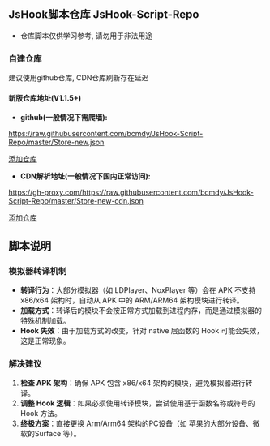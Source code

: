 ## JsHook脚本仓库 JsHook-Script-Repo

- 仓库脚本仅供学习参考, 请勿用于非法用途

### 自建仓库

建议使用github仓库, CDN仓库刷新存在延迟

#### 新版仓库地址(V1.1.5+)

- **github(一般情况下需爬墙):**

https://raw.githubusercontent.com/bcmdy/JsHook-Script-Repo/master/Store-new.json

[添加仓库](jshook://store?url=https://raw.githubusercontent.com/bcmdy/JsHook-Script-Repo/master/Store-new.json)

- **CDN解析地址(一般情况下国内正常访问):**

https://gh-proxy.com/https://raw.githubusercontent.com/bcmdy/JsHook-Script-Repo/master/Store-new-cdn.json

[添加仓库](jshook://store?url=https://gh-proxy.com/https://raw.githubusercontent.com/bcmdy/JsHook-Script-Repo/master/Store-new-cdn.json)

## 脚本说明

### 模拟器转译机制

- **转译行为**：大部分模拟器（如 LDPlayer、NoxPlayer 等）会在 APK 不支持 x86/x64 架构时，自动从 APK 中的 ARM/ARM64 架构模块进行转译。
- **加载方式**：转译后的模块不会按正常方式加载到进程内存，而是通过模拟器的特殊机制加载。
- **Hook 失效**：由于加载方式的改变，针对 native 层函数的 Hook 可能会失效，这是正常现象。

### 解决建议

1. **检查 APK 架构**：确保 APK 包含 x86/x64 架构的模块，避免模拟器进行转译。
2. **调整 Hook 逻辑**：如果必须使用转译模块，尝试使用基于函数名称或符号的 Hook 方法。
3. **终极方案**：直接更换 Arm/Arm64 架构的PC设备（如 苹果的大部分设备、微软的Surface 等）。
